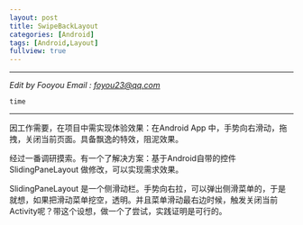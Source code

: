 ```yaml
---
layout: post
title: SwipeBackLayout
categories: [Android]
tags: [Android,Layout]
fullview: true
---
```


-----------------------------------------
_Edit by Fooyou Email : <foyou23@qq.com>_
    
    time
    
-----------------------------------------

因工作需要，在项目中需实现体验效果：在Android App 中，手势向右滑动，拖拽，关闭当前页面。具备飘逸的特效，阻泥效果。

经过一番调研摸索。有一个了解决方案：基于Android自带的控件 SlidingPaneLayout 做修改，可以实现需求效果。

SlidingPaneLayout 是一个侧滑动栏。手势向右拉，可以弹出侧滑菜单的，于是就想，如果把滑动菜单挖空，透明。并且菜单滑动最右边时候，触发关闭当前Activity呢？带这个设想，做一个了尝试，实践证明是可行的。